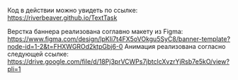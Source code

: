 Код в действии можно увидеть по ссылке: https://riverbeaver.github.io/TextTask

Верстка баннера реализована соглавно макету из Figma: https://www.figma.com/design/lpKIi7t4FX5oVOkgu5SyC8/banner-template?node-id=1-2&t=FHXWGROd2ktpGbj6-0
Анимация реализована согласно следующей ссылке: https://drive.google.com/file/d/18Pj3prVCWPs7jbtclcXvzrYjRsb7e5kO/view?pli=1
